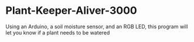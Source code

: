 # Plant-Keeper-Aliver-3000
Using an Arduino, a soil moisture sensor, and an RGB LED, this program will let you know if a plant needs to be watered
